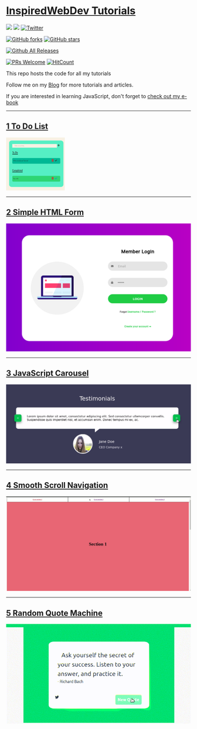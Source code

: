 # [InspiredWebDev Tutorials](https://inspiredwebdev.com)

[![](https://img.shields.io/badge/Donate-PayPal-blue.svg)](https://www.paypal.me/albertomontalesi)
[![](https://img.shields.io/badge/Follow-Medium-green.svg)](https://medium.com/@labby92)
[![Twitter](https://img.shields.io/twitter/url/https/github.com/AlbertoMontalesi/JavaScript-es6-and-beyond-ebook.svg?style=social)](https://twitter.com/intent/tweet?text=Wow:&url=https%3A%2F%2Fgithub.com%2FAlbertoMontalesi%2FJavaScript-es6-and-beyond-ebook)

[![GitHub forks](https://img.shields.io/github/forks/AlbertoMontalesi/InspiredWebDev-Tutorials.svg)](https://github.com/AlbertoMontalesi/InspiredWebDev-Tutorials/network)
[![GitHub stars](https://img.shields.io/github/stars/AlbertoMontalesi/InspiredWebDev-Tutorials.svg)](https://github.com/AlbertoMontalesi/InspiredWebDev-Tutorials/stargazers)

[![Github All Releases](https://img.shields.io/github/downloads/AlbertoMontalesi/JavaScript-es6-and-beyond-ebook/total.svg)](https://github.com/AlbertoMontalesi/InspiredWebDev-Tutorials)

[![PRs Welcome](https://img.shields.io/badge/PRs-welcome-brightgreen.svg?style=flat-square)](https://github.com/AlbertoMontalesi/InspiredWebDev-Tutorials/pulls)
[![HitCount](http://hits.dwyl.io/albertomontalesi/InspiredWebDev-Tutorials.svg)](http://hits.dwyl.io/albertomontalesi/InspiredWebDev-Tutorials)

This repo hosts the code for all my tutorials

Follow me on my [Blog](https://inspiredwebdev.com) for more tutorials and articles.

If you are interested in learning JavaScript, don't forget to [check out my e-book](https://github.com/AlbertoMontalesi/The-complete-guide-to-modern-JavaScript)

---

## [1 To Do List](https://www.inspiredwebdev.com/tutorial/how-to-create-a-to-do-list-with-javascript)

![project 1 - to do list](/screenshots/4_todo_list.png)

---

## [2 Simple HTML Form](https://www.inspiredwebdev.com/tutorial/create-responsive-html-login-form)

![project 1 - simple html form](/screenshots/1_HTML_form.png)

---

## [3 JavaScript Carousel](https://www.inspiredwebdev.com/tutorial/javascript-carousel)

![project 2 - javascript carousel](/screenshots/2_Carousel.gif)

---

## [4 Smooth Scroll Navigation](https://inspiredwebdev.com/tutorial/smooth-scrolling-navigation)

![project 3 - Smooth Scroll Navigation](/screenshots/3_smooth_scroll.gif)

---

## [5 Random Quote Machine](https://inspiredwebdev.com/tutorial/create-random-quote-machine)

![project 3 - Smooth Scroll Navigation](/screenshots/5_random_quote.gif)